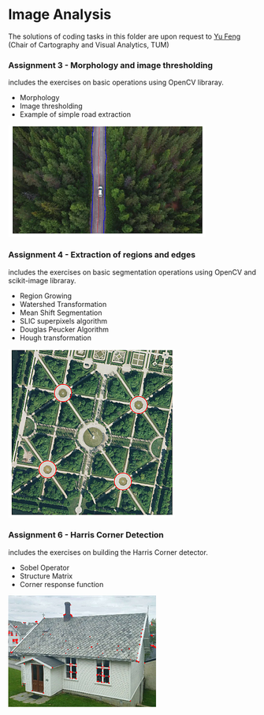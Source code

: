 # Image Analysis

The solutions of coding tasks in this folder are upon request to [Yu Feng](mailto:y.feng@tum.de) (Chair of Cartography and Visual Analytics, TUM)

### Assignment 3 - Morphology and image thresholding

includes the exercises on basic operations using OpenCV libraray.
- Morphology
- Image thresholding
- Example of simple road extraction

![Assignment_3](_pic/Assignment_3.png)


### Assignment 4 - Extraction of regions and edges

includes the exercises on basic segmentation operations using OpenCV and scikit-image libraray.
- Region Growing
- Watershed Transformation
- Mean Shift Segmentation
- SLIC superpixels algorithm
- Douglas Peucker Algorithm
- Hough transformation

![Assignment_4](_pic/Assignment_4.png)

### Assignment 6 - Harris Corner Detection

includes the exercises on building the Harris Corner detector.
- Sobel Operator
- Structure Matrix
- Corner response function

![Assignment_6](_pic/Assignment_6.png)
